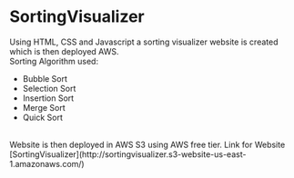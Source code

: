 # SortingVisualizer #
Using HTML, CSS and Javascript a sorting visualizer website is created which is then deployed AWS.<br/>
Sorting Algorithm used: 
- Bubble Sort
- Selection Sort
- Insertion Sort
- Merge Sort
- Quick Sort
<br/>
Website is then deployed in AWS S3 using AWS free tier.
Link for Website [SortingVisualizer](http://sortingvisualizer.s3-website-us-east-1.amazonaws.com/)
